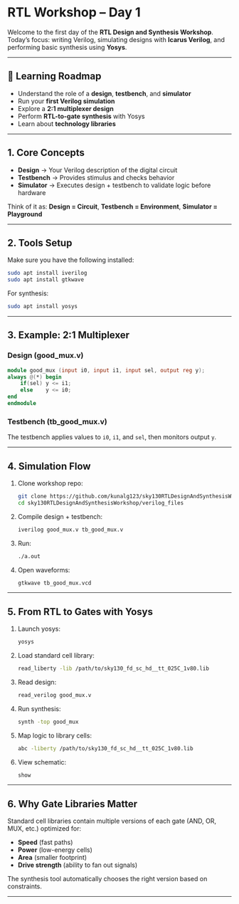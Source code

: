 # RTL Workshop – Day 1

Welcome to the first day of the **RTL Design and Synthesis Workshop**.
Today’s focus: writing Verilog, simulating designs with **Icarus Verilog**, and performing basic synthesis using **Yosys**.

---

## 🧭 Learning Roadmap

* Understand the role of a **design**, **testbench**, and **simulator**
* Run your **first Verilog simulation**
* Explore a **2:1 multiplexer design**
* Perform **RTL-to-gate synthesis** with Yosys
* Learn about **technology libraries**

---

## 1. Core Concepts

* **Design** → Your Verilog description of the digital circuit
* **Testbench** → Provides stimulus and checks behavior
* **Simulator** → Executes design + testbench to validate logic before hardware

Think of it as:
**Design = Circuit**, **Testbench = Environment**, **Simulator = Playground**

---

## 2. Tools Setup

Make sure you have the following installed:

```bash
sudo apt install iverilog
sudo apt install gtkwave
```

For synthesis:

```bash
sudo apt install yosys
```

---

## 3. Example: 2:1 Multiplexer

### Design (good_mux.v)

```verilog
module good_mux (input i0, input i1, input sel, output reg y);
always @(*) begin
    if(sel) y <= i1;
    else    y <= i0;
end
endmodule
```

### Testbench (tb_good_mux.v)

The testbench applies values to `i0`, `i1`, and `sel`, then monitors output `y`.

---

## 4. Simulation Flow

1. Clone workshop repo:

   ```bash
   git clone https://github.com/kunalg123/sky130RTLDesignAndSynthesisWorkshop.git
   cd sky130RTLDesignAndSynthesisWorkshop/verilog_files
   ```

2. Compile design + testbench:

   ```bash
   iverilog good_mux.v tb_good_mux.v
   ```

3. Run:

   ```bash
   ./a.out
   ```

4. Open waveforms:

   ```bash
   gtkwave tb_good_mux.vcd
   ```

---

## 5. From RTL to Gates with Yosys

1. Launch yosys:

   ```bash
   yosys
   ```

2. Load standard cell library:

   ```bash
   read_liberty -lib /path/to/sky130_fd_sc_hd__tt_025C_1v80.lib
   ```

3. Read design:

   ```bash
   read_verilog good_mux.v
   ```

4. Run synthesis:

   ```bash
   synth -top good_mux
   ```

5. Map logic to library cells:

   ```bash
   abc -liberty /path/to/sky130_fd_sc_hd__tt_025C_1v80.lib
   ```

6. View schematic:

   ```bash
   show
   ```

---

## 6. Why Gate Libraries Matter

Standard cell libraries contain multiple versions of each gate (AND, OR, MUX, etc.) optimized for:

* **Speed** (fast paths)
* **Power** (low-energy cells)
* **Area** (smaller footprint)
* **Drive strength** (ability to fan out signals)

The synthesis tool automatically chooses the right version based on constraints.

---



